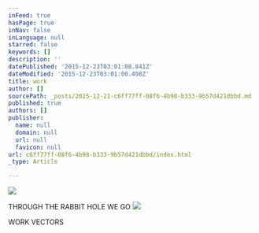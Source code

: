 ```yaml
---
inFeed: true
hasPage: true
inNav: false
inLanguage: null
starred: false
keywords: []
description: ''
datePublished: '2015-12-23T03:01:08.841Z'
dateModified: '2015-12-23T03:01:00.498Z'
title: work
author: []
sourcePath: _posts/2015-12-21-c6ff77ff-08f6-4b98-b333-9b57d421dbbd.md
published: true
authors: []
publisher:
  name: null
  domain: null
  url: null
  favicon: null
url: c6ff77ff-08f6-4b98-b333-9b57d421dbbd/index.html
_type: Article

---
```

![](https://the-grid-user-content.s3-us-west-2.amazonaws.com/309e9f84-737d-43f0-8e4f-75369e3524ae.png)

THROUGH THE RABBIT HOLE WE GO
![](https://the-grid-user-content.s3-us-west-2.amazonaws.com/f674ba85-cd9e-49fc-b434-cbf9884cb499.jpg)

WORK VECTORS